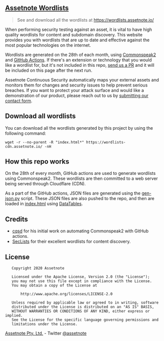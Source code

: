 [Assetnote Wordlists](https://wordlists.assetnote.io)
--------------------

> See and download all the wordlists at https://wordlists.assetnote.io/

When performing security testing against an asset, it is vital to have high quality wordlists for content and subdomain discovery. This website provides you with wordlists that are up to date and effective against the most popular technologies on the internet.

Wordlists are generated on the 28th of each month, using [Commonspeak2](https://github.com/assetnote/commonspeak2/) and [GitHub Actions](https://github.com/assetnote/wordlists/actions). If there's an extension or technology that you would like a wordlist for, but it's not included in this repo, [send us a PR](https://github.com/assetnote/wordlists/blob/master/.github/workflows/wordlists.yml) and it will be included on this page after the next run.

Assetnote Continuous Security automatically maps your external assets and monitors them for changes and security issues to help prevent serious breaches. If you want to protect your attack surface and would like a demonstration of our product, please reach out to us by [submitting our contact form](https://assetnote.io/#signup).

Download all wordlists
----------------------

You can download all the wordlists generated by this project by using the following command:

```
wget -r --no-parent -R "index.html*" https://wordlists-cdn.assetnote.io/ -nH
```

How this repo works
-------------------

On the 28th of every month, GitHub actions are used to generate wordlists using Commonspeak2. These wordlists are then committed to a web server being served through Cloudflare (CDN).

As a part of the GitHub actions, JSON files are generated using the [gen-json.py](https://github.com/assetnote/wordlists/blob/master/gen-json.py) script. These JSON files are also pushed to the repo, and then are loaded in [index.html](https://github.com/assetnote/wordlists/blob/master/index.html) using [DataTables](https://datatables.net/).

Credits
-------

- [cqsd](https://github.com/cqsd/daily-commonspeak2) for his initial work on automating Commonspeak2 with GitHub actions.
- [SecLists](https://github.com/danielmiessler/SecLists/tree/master/Discovery/Web-Content) for their excellent wordlists for content discovery.

License
-------

```
   Copyright 2020 Assetnote

   Licensed under the Apache License, Version 2.0 (the "License");
   you may not use this file except in compliance with the License.
   You may obtain a copy of the License at

       http://www.apache.org/licenses/LICENSE-2.0

   Unless required by applicable law or agreed to in writing, software
   distributed under the License is distributed on an "AS IS" BASIS,
   WITHOUT WARRANTIES OR CONDITIONS OF ANY KIND, either express or implied.
   See the License for the specific language governing permissions and
   limitations under the License.
```

[Assetnote Pty. Ltd.](https://assetnote.io/) - Twitter [@assetnote](https://twitter.com/assetnote)
